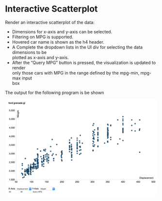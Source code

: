 # Interactive	Scatterplot

Render	an	interactive	scatterplot	of	the	data:
* Dimensions	 for	x-axis	and	y-axis	can	be	selected.
* Filtering	 on	MPG	is	supported.
* Hovered	car	name	is	shown	as	the	h4	header.
* A Complete	the	dropdown lists	in	the	UI	div	for	selecting	the	data	dimensions	 to	be	
plotted	as	x-axis	and	y-axis.	
* After	the	“Query	MPG”	button	is	pressed,	the	visualization	is	updated	to	render	
only	those	 cars	with	MPG	in	the	range	defined	 by	the	mpg-min,	mpg-max	input	
box


The output for the following program is be shown

![Alt text](https://github.com/Vignesh6v/Scatterplot_Lab9/blob/master/Image.png "Scatter Plot with tooltips")
